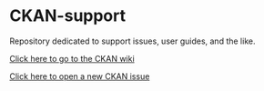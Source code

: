 CKAN-support
============

Repository dedicated to support issues, user guides, and the like.

[Click here to go to the CKAN wiki](https://github.com/KSP-CKAN/CKAN/wiki)

[Click here to open a new CKAN issue](https://github.com/KSP-CKAN/CKAN/issues/new)
